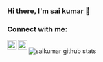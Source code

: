 ### Hi there, I'm sai kumar 👋

<!--
**saikumar-ramavath/saikumar-ramavath** is a ✨ _special_ ✨ repository because its `README.md` (this file) appears on your GitHub profile.

Here are some ideas to get you started:

- 🔭 I’m currently working on ...
- 🌱 I’m currently learning ...
- 👯 I’m looking to collaborate on ...
- 🤔 I’m looking for help with ...
- 💬 Ask me about ...
- 📫 How to reach me: ...
- 😄 Pronouns: ...
- ⚡ Fun fact: ...
-->

### Connect with me:

[<img align="left" alt="sai kumar | LinkedIn" width="22px" src="https://cdn.jsdelivr.net/npm/simple-icons@v3/icons/linkedin.svg" />][linkedin]
[<img align="left" alt="sai kumar | Instagram" width="22px" src="https://cdn.jsdelivr.net/npm/simple-icons@v3/icons/instagram.svg" />][instagram]

<br />

<img align="left" alt="saikumar github stats" src = "https://github-readme-stats.vercel.app/api?username=saikumar-ramavath&show_icons=true&theme=radical" />


[instagram]: https://www.instagram.com/saikumar_ramavath/
[linkedin]: https://www.linkedin.com/in/sai-kumar-ramavath-18a304199/
